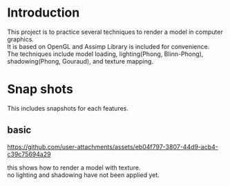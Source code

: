 # Introduction
This project is to practice several techniques to render a model in computer graphics. <br>
It is based on OpenGL and Assimp Library is included for convenience. <br>
The techniques include model loading, lighting(Phong, Blinn-Phong), shadowing(Phong, Gouraud), and texture mapping. <be>

# Snap shots
This includes snapshots for each features. <br>

##  basic

https://github.com/user-attachments/assets/eb04f797-3807-44d9-acb4-c39c75694a29

this shows how to render a model with texture. <br>
no lighting and shadowing have not been applied yet. <br>


